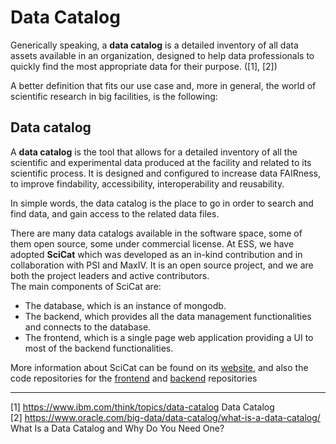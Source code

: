 # Data Catalog

Generically speaking, a __data catalog__ is a detailed inventory of all data assets available in an organization, designed to help data professionals to quickly find the most appropriate data for their purpose. ([1], [2])

A better definition that fits our use case and, more in general, the world of scientific research in big facilities, is the following:

## Data catalog
A __data catalog__ is the tool that allows for a detailed inventory of all the scientific and experimental data produced at the facility and related to its scientific process. It is designed and configured to increase data FAIRness, to improve findability, accessibility, interoperability and reusability.

In simple words, the data catalog is the place to go in order to search and find data, and gain access to the related data files.

There are many data catalogs available in the software space, some of them open source, some under commercial license.
At ESS, we have adopted __SciCat__ which was developed as an in-kind contribution and in collaboration with PSI and MaxIV.
It is an open source project, and we are both the project leaders and active contributors.  
The main components of SciCat are:
- The database, which is an instance of mongodb.
- The backend, which provides all the data management functionalities and connects to the database.
- The frontend, which is a single page web application providing a UI to most of the backend functionalities.

More information about SciCat can be found on its [website](http://www.scicatproject.org/), and also the code repositories for the [frontend](https://github.com/SciCatProject/frontend) and [backend](https://github.com/SciCatProject/scicat-backend-next) repositories

------
[1] <https://www.ibm.com/think/topics/data-catalog> Data Catalog  
[2] <https://www.oracle.com/big-data/data-catalog/what-is-a-data-catalog/> What Is a Data Catalog and Why Do You Need One?  
